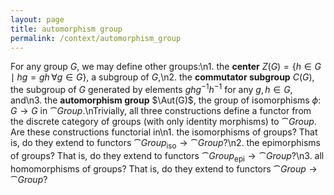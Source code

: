 ```yaml
---
layout: page
title: automorphism group
permalink: /context/automorphism_group
---
```

For any group $G$, we may define other groups:\n1. the **center** $Z(G) = \{ h \in G \mid hg = gh\, \forall g \in G\}$, a subgroup of $G$,\n2. the **commutator subgroup** $C(G)$, the subgroup of $G$ generated by elements $ghg^{-1}h^{-1}$ for any $g,h \in G$, and\n3. the **automorphism group** $\Aut(G)$, the group of isomorphisms $\phi \colon G \to G$ in $\cat{Group}$.\nTrivially, all three constructions define a functor from the discrete category of groups (with only identity morphisms) to $\cat{Group}$. Are these constructions functorial in\n1. the isomorphisms of groups? That is, do they extend to functors $\cat{Group}_\text{iso} \to \cat{Group}$?\n2. the epimorphisms of groups? That is, do they extend to functors $\cat{Group}_\text{epi} \to \cat{Group}$?\n3. all homomorphisms of groups? That is, do they extend to functors $\cat{Group} \to \cat{Group}$?
